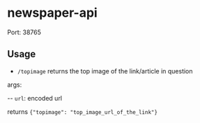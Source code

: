 # newspaper-api

Port: 38765


## Usage

- `/topimage` returns the top image of the link/article in question
 
 args:

 -- `url`: encoded url
 
   returns `{"topimage": "top_image_url_of_the_link"}`
